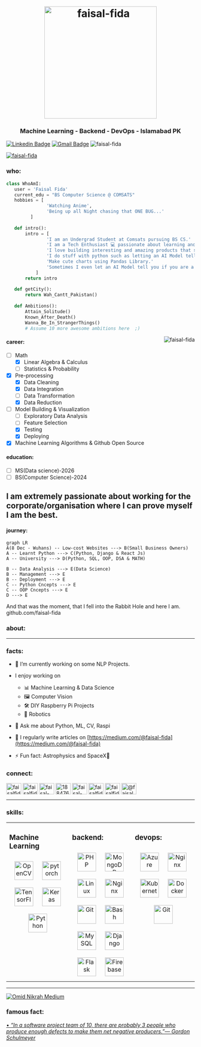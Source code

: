 <h1 align="center"><img src="https://i.ibb.co/KFsVwTN/greetings.gif" alt="faisal-fida" width="300"></h1>
<h3 align="center">Machine Learning - Backend - DevOps - Islamabad PK</h3>

[![Linkedin Badge](https://img.shields.io/badge/-Faisal-blue?style=flat-square&logo=Linkedin&logoColor=white&link=https://www.linkedin.com/in/faisal-fida)](https://www.linkedin.com/in/faisal-fida) [![Gmail Badge](https://img.shields.io/badge/-arainfaisal@gmail.com-c14438?style=flat-square&logo=Gmail&logoColor=white&link=mailto:arainfaisal@gmail.com)](mailto:arainfaisal@gmail.com) <img src="https://komarev.com/ghpvc/?username=faisal-fida" alt="faisal-fida" />
<p align="left"> <a href="https://twitter.com/faisalfida_4" target="blank"><img src="https://img.shields.io/twitter/follow/faisal-fida?logo=twitter&style=for-the-badge" alt="faisal-fida" /></a> </p>

 ### who:
 ```python
 class WhoAmI:
 	user = 'Faisal Fida'
	current_edu = "BS Computer Science @ COMSATS"
	hobbies = [
				'Watching Anime',
				'Being up all Night chasing that ONE BUG...'
		  ]
	
	def intro():
		intro = [
				'I am an Undergrad Student at Comsats pursuing BS CS.' 
				'I am a Tech Enthusiast 💻 passionate about learning and working with new tech.' 
				'I love building interesting and amazing products that serve a great deal of purpose.' 
				'I do stuff with python such as letting an AI Model tell you how you feel on the basis of your text input'
				'Make cute charts using Pandas Library.' 
				'Sometimes I even let an AI Model tell you if you are a cat or a human.'
			]
		return intro
	
	def getCity():
		return Wah_Cantt_Pakistan()
	
	def Ambitions():
		Attain_Solitude()
		Known_After_Death()
		Wanna_Be_In_StrangerThings()
		# Assume 10 more awesome ambitions here  ;)
 ```
<img src = 'https://i.ibb.co/zGTNXf2/ezgif-7-a33b380edb84.gif' alt="faisal-fida" align='right'>


#### career:
 - [ ] Math
	 - [x] Linear Algebra & Calculus 
	 - [ ] Statistics & Probability
 - [x] Pre-processing
	 - [x] Data Cleaning
	 - [x] Data Integration
	 - [ ] Data Transformation
	 - [x] Data Reduction
 - [ ] Model Building & Visualization
	 - [ ] Exploratory Data Analysis
	 - [ ] Feature Selection
	 - [x] Testing 
	 - [x] Deploying
 - [x] Machine Learning Algorithms & Github Open Source

#### education: 

 - [ ] MS(Data science)-2026 
 - [ ] BS(Computer Science)-2024

I am extremely passionate about working for the corporate/organisation where I can prove myself I am the best. 
---
#### journey:
```mermaid
graph LR
A(8 Dec - Wuhans) -- Low-cost Websites ---> B(Small Business Owners)
A -- Learnt Python ---> C(Python, Django & React Js)
A -- University ---> D(Python, SQL, OOP, DSA & MATH)

B -- Data Analysis ---> E(Data Science)
B -- Management ---> E
B -- Deployment ---> E
C -- Python Cncepts ---> E
C -- OOP Cncepts ---> E
D ---> E

```
And that was the moment, that I fell into the Rabbit Hole and here I am. github.com/faisal-fida 


### about:  


---

### facts:

- 🔭 I’m currently working on some NLP Projects.
- I enjoy working on
  - 📊 Machine Learning & Data Science
  - 🖼 Computer Vision
  - 🛠 DIY Raspberry Pi Projects
  - 🤖 Robotics
- 💬 Ask me about Python, ML, CV, Raspi

- 📝 I regularly write articles on [https://medium.com/@faisal-fida](https://medium.com/@faisal-fida)

- ⚡ Fun fact: Astrophysics and SpaceX🚀 


### connect:

<p align="left">
<a href="https://dev.to/faisalfida" target="blank"><img align="center" src="https://cdn.jsdelivr.net/npm/simple-icons@3.0.1/icons/dev-dot-to.svg" alt="faisalfida" height="30" width="40" /></a>
<a href="https://twitter.com/faisalfida_4" target="blank"><img align="center" src="https://cdn.jsdelivr.net/npm/simple-icons@3.0.1/icons/twitter.svg" alt="faisalfida_4" height="30" width="40" /></a>
<a href="https://linkedin.com/in/faisal-fida" target="blank"><img align="center" src="https://cdn.jsdelivr.net/npm/simple-icons@3.0.1/icons/linkedin.svg" alt="faisal-fida" height="30" width="40" /></a>
<a href="https://stackoverflow.com/users/18847645" target="blank"><img align="center" src="https://cdn.jsdelivr.net/npm/simple-icons@3.0.1/icons/stackoverflow.svg" alt="18847645" height="30" width="40" /></a>
<a href="https://kaggle.com/technicalbabaji" target="blank"><img align="center" src="https://cdn.jsdelivr.net/npm/simple-icons@3.0.1/icons/kaggle.svg" alt="faisal-fida" height="30" width="40" /></a>
<a href="https://fb.com/faisalfida.4" target="blank"><img align="center" src="https://cdn.jsdelivr.net/npm/simple-icons@3.0.1/icons/facebook.svg" alt="faisalfida.4" height="30" width="40" /></a>
<a href="https://instagram.com/faisalfida.4" target="blank"><img align="center" src="https://cdn.jsdelivr.net/npm/simple-icons@3.0.1/icons/instagram.svg" alt="faisalfida.4" height="30" width="40" /></a>
<a href="https://medium.com/@faisal-fida" target="blank"><img align="center" src="https://cdn.jsdelivr.net/npm/simple-icons@3.0.1/icons/medium.svg" alt="@faisal-fida" height="30" width="40" /></a>
</p>

---

### skills:
<table><tr><td valign="top" width="33%">

### Machine Learning  
<div align="center">  
<a href="https://opencv.org/" target="_blank"><img style="margin: 10px" src="https://profilinator.rishav.dev/skills-assets/opencv-icon.svg" alt="OpenCV" height="50" /></a>  
<a href="https://pytorch.org/" target="_blank"><img style="margin: 10px" src="https://profilinator.rishav.dev/skills-assets/pytorch-icon.svg" alt="pytorch" height="50" /></a>  
<a href="https://www.tensorflow.org/" target="_blank"><img style="margin: 10px" src="https://profilinator.rishav.dev/skills-assets/tensorflow-icon.svg" alt="TensorFlow" height="50" /></a>  
<a href="https://keras.io/" target="_blank"><img style="margin: 10px" src="https://profilinator.rishav.dev/skills-assets/keras.png" alt="Keras" height="50" /></a>  
<a href="https://www.python.org/" target="_blank"><img style="margin: 10px" src="https://profilinator.rishav.dev/skills-assets/python-original.svg" alt="Python" height="50" /></a>  
  </div>
  
</div></td><td valign="top" width="33%">



### backend:  
<div align="center">  
<a href="https://www.php.net/" target="_blank"><img style="margin: 10px" src="https://profilinator.rishav.dev/skills-assets/php-original.svg" alt="PHP" height="50" /></a>  
<a href="https://www.mongodb.com/" target="_blank"><img style="margin: 10px" src="https://profilinator.rishav.dev/skills-assets/mongodb-original-wordmark.svg" alt="MongoDB" height="50" /></a>  
<a href="https://www.linux.org/" target="_blank"><img style="margin: 10px" src="https://profilinator.rishav.dev/skills-assets/linux-original.svg" alt="Linux" height="50" /></a>  
<a href="https://www.nginx.com/" target="_blank"><img style="margin: 10px" src="https://profilinator.rishav.dev/skills-assets/nginx-original.svg" alt="Nginx" height="50" /></a>  
<a href="https://github.com/" target="_blank"><img style="margin: 10px" src="https://profilinator.rishav.dev/skills-assets/git-scm-icon.svg" alt="Git" height="50" /></a>  
<a href="https://www.gnu.org/software/bash/" target="_blank"><img style="margin: 10px" src="https://profilinator.rishav.dev/skills-assets/gnu_bash-icon.svg" alt="Bash" height="50" /></a>  
<a href="https://www.mysql.com/" target="_blank"><img style="margin: 10px" src="https://profilinator.rishav.dev/skills-assets/mysql-original-wordmark.svg" alt="MySQL" height="50" /></a>  
<a href="https://www.djangoproject.com/" target="_blank"><img style="margin: 10px" src="https://profilinator.rishav.dev/skills-assets/django-original.svg" alt="Django" height="50" /></a>  
<a href="https://flask.palletsprojects.com/" target="_blank"><img style="margin: 10px" src="https://profilinator.rishav.dev/skills-assets/flask.png" alt="Flask" height="50" /></a>  
<a href="https://firebase.google.com/" target="_blank"><img style="margin: 10px" src="https://profilinator.rishav.dev/skills-assets/firebase.png" alt="Firebase" height="50" /></a>  
</div>  


</div></td><td valign="top" width="33%">
  
### devops:  
<div align="center">  
<a href="https://azure.microsoft.com/en-in/" target="_blank"><img style="margin: 10px" src="https://profilinator.rishav.dev/skills-assets/microsoft_azure-icon.svg" alt="Azure" height="50" /></a>  
<a href="https://www.nginx.com/" target="_blank"><img style="margin: 10px" src="https://profilinator.rishav.dev/skills-assets/nginx-original.svg" alt="Nginx" height="50" /></a>  
<a href="https://kubernetes.io/" target="_blank"><img style="margin: 10px" src="https://profilinator.rishav.dev/skills-assets/kubernetes-icon.svg" alt="Kubernetes" height="50" /></a>  
<a href="https://www.docker.com/" target="_blank"><img style="margin: 10px" src="https://profilinator.rishav.dev/skills-assets/docker-original-wordmark.svg" alt="Docker" height="50" /></a>
<a href="https://github.com/" target="_blank"><img style="margin: 10px" src="https://profilinator.rishav.dev/skills-assets/git-scm-icon.svg" alt="Git" height="50" /></a>  
</div>
</div></td></tr></table> 


---


[![Omid Nikrah Medium](https://github-readme-medium.vercel.app/?username=faisal-fida&limit=2)](https://medium.com/@faisal-fida)

### famous fact:
<a href="https://github.com/marketplace/actions/quote-readme">
<!--STARTS_HERE_QUOTE_README-->
• <i>“In a software project team of 10, there are probably 3 people who produce enough defects to make them net negative producers.”— Gordon Schulmeyer   </i>
<!--ENDS_HERE_QUOTE_README-->
</a>
